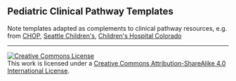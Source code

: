 ## Pediatric Clinical Pathway Templates

Note templates adapted as complements to clinical pathway resources, e.g. from [CHOP](https://www.chop.edu/pathways-library), [Seattle Children's](https://www.seattlechildrens.org/healthcare-professionals/gateway/clinical-resources/pathways/), [Children's Hospital Colorado](https://www.childrenscolorado.org/health-professionals/clinical-resources/clinical-pathways/)

---
<a rel="license" href="http://creativecommons.org/licenses/by-sa/4.0/"><img alt="Creative Commons License" style="border-width:0" src="https://i.creativecommons.org/l/by-sa/4.0/88x31.png" /></a><br />This work is licensed under a <a rel="license" href="http://creativecommons.org/licenses/by-sa/4.0/">Creative Commons Attribution-ShareAlike 4.0 International License</a>.
